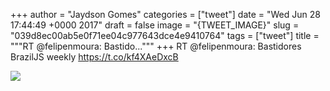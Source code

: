 
+++
author = "Jaydson Gomes"
categories = ["tweet"]
date = "Wed Jun 28 17:44:49 +0000 2017"
draft = false
image = "{TWEET_IMAGE}"
slug = "039d8ec00ab5e0f71ee04c977643dce4e9410764"
tags = ["tweet"]
title = """RT @felipenmoura: Bastido..."""
+++
RT @felipenmoura: Bastidores BrazilJS weekly https://t.co/kf4XAeDxcB

![](/images/tweet-media/880119811229011969-DDbH5RkXoAAhQcO.jpg)